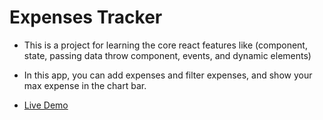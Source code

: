 # Expenses Tracker
- This is a project for learning the core react features like (component, state, passing data throw component, events, and dynamic elements)
- In this app, you can add expenses and filter expenses, and show your max expense in the chart bar.

- [Live Demo](https://expenses-tracker-zeta.vercel.app/)
